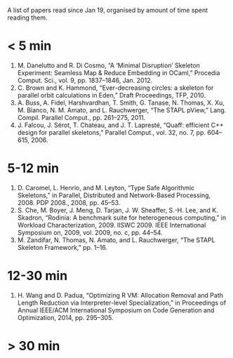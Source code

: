 A list of papers read since Jan 19, organised by amount of time spent
reading them.

# < 5 min

1. M. Danelutto and R. Di Cosmo, “A ‘Minimal Disruption’ Skeleton
   Experiment: Seamless Map & Reduce Embedding in OCaml,” Procedia
   Comput. Sci., vol. 9, pp. 1837–1846, Jan. 2012.
1. C. Brown and K. Hammond, “Ever-decreasing circles: a skeleton for
   parallel orbit calculations in Eden,” Draft Proceedings, TFP, 2010.
1. A. Buss, A. Fidel, Harshvardhan, T. Smith, G. Tanase, N. Thomas,
   X. Xu, M. Bianco, N. M. Amato, and L. Rauchwerger, “The STAPL
   pView,” Lang. Compil. Parallel Comput., pp. 261–275, 2011.
1. J. Falcou, J. Sérot, T. Chateau, and J. T. Lapresté, “Quaff:
   efficient C++ design for parallel skeletons,” Parallel Comput.,
   vol. 32, no. 7, pp. 604–615, 2006.

# 5-12 min

1. D. Caromel, L. Henrio, and M. Leyton, “Type Safe Algorithmic
   Skeletons,” in Parallel, Distributed and Network-Based
   Processing, 2008. PDP 2008., 2008, pp. 45–53.
1. S. Che, M. Boyer, J. Meng, D. Tarjan, J. W. Sheaffer, S.-H. Lee,
   and K. Skadron, “Rodinia: A benchmark suite for heterogeneous
   computing,” in Workload Characterization, 2009. IISWC 2009. IEEE
   International Symposium on, 2009, vol. 2009, no. c, pp. 44–54.
1. M. Zandifar, N. Thomas, N. Amato, and L. Rauchwerger, “The STAPL
   Skeleton Framework,” pp. 1–16.

# 12-30 min

1. H. Wang and D. Padua, “Optimizing R VM: Allocation Removal and Path
   Length Reduction via Interpreter-level Specialization,” in
   Proceedings of Annual IEEE/ACM International Symposium on Code
   Generation and Optimization, 2014, pp. 295–305.

# > 30 min
